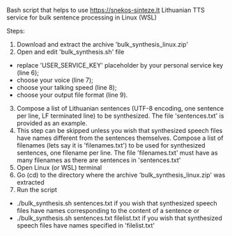 Bash script that helps to use https://snekos-sinteze.lt Lithuanian TTS service for bulk sentence processing in Linux (WSL)

Steps:

1. Download and extract the archive 'bulk_synthesis_linux.zip'
2. Open and edit 'bulk_synthesis.sh' file
- replace 'USER_SERVICE_KEY' placeholder by your personal service key (line 6);
- choose your voice (line 7);
- choose your talking speed (line 8);
- choose your output file format (line 9).
3. Compose a list of Lithuanian sentences (UTF-8 encoding, one sentence per line, LF terminated line) to be synthesized. The file 'sentences.txt' is provided as an example.
4. This step can be skipped unless you wish that synthesized speech files have names different from the sentences themselves. Compose a list of filenames (lets say it is 'filenames.txt') to be used for synthesized sentences, one filename per line. The file 'filenames.txt' must have as many filenames as there are sentences in 'sentences.txt' 
5. Open Linux (or WSL) terminal
6. Go (cd) to the directory where the archive 'bulk_synthesis_linux.zip' was extracted
7. Run the script
- ./bulk_synthesis.sh sentences.txt              if you wish that synthesized speech files have names corresponding to the content of a sentence
or
- ./bulk_synthesis.sh sentences.txt filelist.txt if you wish that synthesized speech files have names specified in 'filelist.txt'
